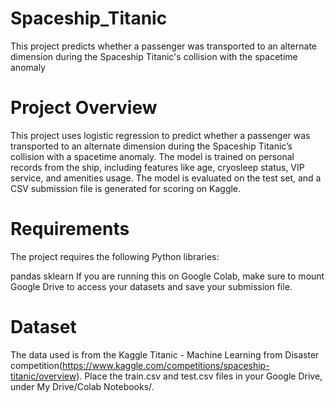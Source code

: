 # Spaceship_Titanic
This project predicts whether a passenger was transported to an alternate dimension during the Spaceship Titanic's collision with the spacetime anomaly

# Project Overview
This project uses logistic regression to predict whether a passenger was transported to an alternate dimension during the Spaceship Titanic’s collision with a spacetime anomaly. The model is trained on personal records from the ship, including features like age, cryosleep status, VIP service, and amenities usage. The model is evaluated on the test set, and a CSV submission file is generated for scoring on Kaggle.

# Requirements
The project requires the following Python libraries:

pandas
sklearn
If you are running this on Google Colab, make sure to mount Google Drive to access your datasets and save your submission file.

# Dataset
The data used is from the Kaggle Titanic - Machine Learning from Disaster competition(https://www.kaggle.com/competitions/spaceship-titanic/overview). Place the train.csv and test.csv files in your Google Drive, under My Drive/Colab Notebooks/.
